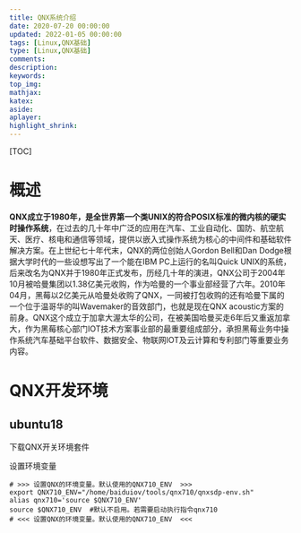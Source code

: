 ```yaml
---
title: QNX系统介绍
date: 2020-07-20 00:00:00
updated: 2022-01-05 00:00:00
tags: [Linux,QNX基础]
type: [Linux,QNX基础]
comments:  
description:  
keywords:  
top_img:
mathjax:
katex:
aside:
aplayer:
highlight_shrink:
---
```




[TOC]

# 概述

**QNX成立于1980年，是全世界第一个类UNIX的符合POSIX标准的微内核的硬实时操作系统**，在过去的几十年中广泛的应用在汽车、工业自动化、国防、航空航天、医疗、核电和通信等领域，提供以嵌入式操作系统为核心的中间件和基础软件解决方案。在上世纪七十年代末，QNX的两位创始人Gordon Bell和Dan Dodge根据大学时代的一些设想写出了一个能在IBM PC上运行的名叫Quick UNIX的系统，后来改名为QNX并于1980年正式发布，历经几十年的演进，QNX公司于2004年10月被哈曼集团以1.38亿美元收购，作为哈曼的一个事业部经营了六年。2010年04月，黑莓以2亿美元从哈曼处收购了QNX，一同被打包收购的还有哈曼下属的一个位于温哥华的叫Wavemaker的音效部门，也就是现在QNX acoustic方案的前身。QNX这个成立于加拿大渥太华的公司，在被美国哈曼买走6年后又重返加拿大，作为黑莓核心部门IOT技术方案事业部的最重要组成部分，承担黑莓业务中操作系统汽车基础平台软件、数据安全、物联网IOT及云计算和专利部门等重要业务内容。





# QNX开发环境

## ubuntu18

下载QNX开关环境套件



设置环境变量

```
# >>> 设置QNX的环境变量。默认使用的QNX710_ENV  >>>
export QNX710_ENV="/home/baiduiov/tools/qnx710/qnxsdp-env.sh"
alias qnx710='source $QNX710_ENV'
source $QNX710_ENV  #默认不启用。若需要启动执行指令qnx710
# <<< 设置QNX的环境变量。默认使用的QNX710_ENV  <<<
```

